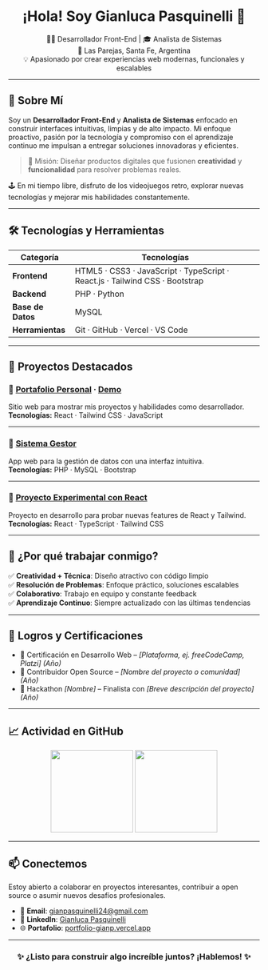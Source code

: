 <h1 align="center">¡Hola! Soy Gianluca Pasquinelli 👋</h1>

<p align="center">
🧑‍💻 Desarrollador Front-End | 🎓 Analista de Sistemas <br>
📍 Las Parejas, Santa Fe, Argentina <br>
💡 Apasionado por crear experiencias web modernas, funcionales y escalables
</p>

---

## 🚀 Sobre Mí

Soy un **Desarrollador Front-End** y **Analista de Sistemas** enfocado en construir interfaces intuitivas, limpias y de alto impacto. Mi enfoque proactivo, pasión por la tecnología y compromiso con el aprendizaje continuo me impulsan a entregar soluciones innovadoras y eficientes.

> 🎯 Misión: Diseñar productos digitales que fusionen **creatividad** y **funcionalidad** para resolver problemas reales.

🕹️ En mi tiempo libre, disfruto de los videojuegos retro, explorar nuevas tecnologías y mejorar mis habilidades constantemente.

---

## 🛠️ Tecnologías y Herramientas

| Categoría | Tecnologías |
|----------|-------------|
| **Frontend** | HTML5 · CSS3 · JavaScript · TypeScript · React.js · Tailwind CSS · Bootstrap |
| **Backend** | PHP · Python |
| **Base de Datos** | MySQL | MongoDB
| **Herramientas** | Git · GitHub · Vercel · VS Code |

---

## 📌 Proyectos Destacados

### 🔹 [Portafolio Personal](https://github.com/Gianp2/portfolio) · [Demo](https://portfolio-gianp.vercel.app)
Sitio web para mostrar mis proyectos y habilidades como desarrollador.  
**Tecnologías:** React · Tailwind CSS · JavaScript

---

### 🔹 [Sistema Gestor](https://github.com/Gianp2/sistema-gestor)
App web para la gestión de datos con una interfaz intuitiva.  
**Tecnologías:** PHP · MySQL · Bootstrap

---

### 🔹 [Proyecto Experimental con React](https://github.com/Gianp2/react-lab)
Proyecto en desarrollo para probar nuevas features de React y Tailwind.  
**Tecnologías:** React · TypeScript · Tailwind CSS

---

## 🌟 ¿Por qué trabajar conmigo?

✅ **Creatividad + Técnica**: Diseño atractivo con código limpio  
✅ **Resolución de Problemas**: Enfoque práctico, soluciones escalables  
✅ **Colaborativo**: Trabajo en equipo y constante feedback  
✅ **Aprendizaje Continuo**: Siempre actualizado con las últimas tendencias

---

## 🏅 Logros y Certificaciones

- 📜 Certificación en Desarrollo Web – *[Plataforma, ej. freeCodeCamp, Platzi]* *(Año)*  
- 🤝 Contribuidor Open Source – *[Nombre del proyecto o comunidad]* *(Año)*  
- 🥈 Hackathon *[Nombre]* – Finalista con *[Breve descripción del proyecto]* *(Año)*

---

## 📈 Actividad en GitHub

<p align="center">
  <img src="https://github-readme-stats.vercel.app/api?username=Gianp2&show_icons=true&theme=radical&hide_title=true" height="165" />
  <img src="https://github-readme-stats.vercel.app/api/top-langs/?username=Gianp2&layout=compact&theme=radical" height="165" />
</p>

---

## 📫 Conectemos

Estoy abierto a colaborar en proyectos interesantes, contribuir a open source o asumir nuevos desafíos profesionales.

- 📧 **Email**: gianpasquinelli24@gmail.com  
- 💼 **LinkedIn**: [Gianluca Pasquinelli](https://www.linkedin.com/in/gianpasquinelli)  
- 🌐 **Portafolio**: [portfolio-gianp.vercel.app](https://portfolio-gianp.vercel.app)

---

<h3 align="center">✨ ¿Listo para construir algo increíble juntos? ¡Hablemos! ✨</h3>
